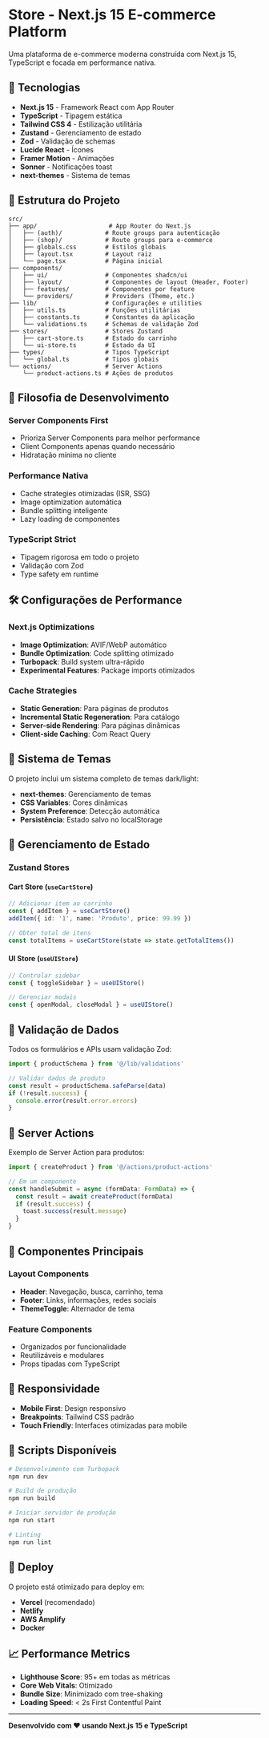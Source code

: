 # Store - Next.js 15 E-commerce Platform

Uma plataforma de e-commerce moderna construída com Next.js 15, TypeScript e focada em performance nativa.

## 🚀 Tecnologias

- **Next.js 15** - Framework React com App Router
- **TypeScript** - Tipagem estática
- **Tailwind CSS 4** - Estilização utilitária
- **Zustand** - Gerenciamento de estado
- **Zod** - Validação de schemas
- **Lucide React** - Ícones
- **Framer Motion** - Animações
- **Sonner** - Notificações toast
- **next-themes** - Sistema de temas

## 📁 Estrutura do Projeto

```
src/
├── app/                    # App Router do Next.js
│   ├── (auth)/            # Route groups para autenticação
│   ├── (shop)/            # Route groups para e-commerce
│   ├── globals.css        # Estilos globais
│   ├── layout.tsx         # Layout raiz
│   └── page.tsx           # Página inicial
├── components/
│   ├── ui/                # Componentes shadcn/ui
│   ├── layout/            # Componentes de layout (Header, Footer)
│   ├── features/          # Componentes por feature
│   └── providers/         # Providers (Theme, etc.)
├── lib/                   # Configurações e utilities
│   ├── utils.ts           # Funções utilitárias
│   ├── constants.ts       # Constantes da aplicação
│   └── validations.ts     # Schemas de validação Zod
├── stores/                # Stores Zustand
│   ├── cart-store.ts      # Estado do carrinho
│   └── ui-store.ts        # Estado da UI
├── types/                 # Tipos TypeScript
│   └── global.ts          # Tipos globais
└── actions/               # Server Actions
    └── product-actions.ts # Ações de produtos
```

## 🎯 Filosofia de Desenvolvimento

### Server Components First
- Prioriza Server Components para melhor performance
- Client Components apenas quando necessário
- Hidratação mínima no cliente

### Performance Nativa
- Cache strategies otimizadas (ISR, SSG)
- Image optimization automática
- Bundle splitting inteligente
- Lazy loading de componentes

### TypeScript Strict
- Tipagem rigorosa em todo o projeto
- Validação com Zod
- Type safety em runtime

## 🛠️ Configurações de Performance

### Next.js Optimizations
- **Image Optimization**: AVIF/WebP automático
- **Bundle Optimization**: Code splitting otimizado
- **Turbopack**: Build system ultra-rápido
- **Experimental Features**: Package imports otimizados

### Cache Strategies
- **Static Generation**: Para páginas de produtos
- **Incremental Static Regeneration**: Para catálogo
- **Server-side Rendering**: Para páginas dinâmicas
- **Client-side Caching**: Com React Query

## 🎨 Sistema de Temas

O projeto inclui um sistema completo de temas dark/light:

- **next-themes**: Gerenciamento de temas
- **CSS Variables**: Cores dinâmicas
- **System Preference**: Detecção automática
- **Persistência**: Estado salvo no localStorage

## 🛒 Gerenciamento de Estado

### Zustand Stores

#### Cart Store (`useCartStore`)
```typescript
// Adicionar item ao carrinho
const { addItem } = useCartStore()
addItem({ id: '1', name: 'Produto', price: 99.99 })

// Obter total de itens
const totalItems = useCartStore(state => state.getTotalItems())
```

#### UI Store (`useUIStore`)
```typescript
// Controlar sidebar
const { toggleSidebar } = useUIStore()

// Gerenciar modais
const { openModal, closeModal } = useUIStore()
```

## 📝 Validação de Dados

Todos os formulários e APIs usam validação Zod:

```typescript
import { productSchema } from '@/lib/validations'

// Validar dados de produto
const result = productSchema.safeParse(data)
if (!result.success) {
  console.error(result.error.errors)
}
```

## 🚀 Server Actions

Exemplo de Server Action para produtos:

```typescript
import { createProduct } from '@/actions/product-actions'

// Em um componente
const handleSubmit = async (formData: FormData) => {
  const result = await createProduct(formData)
  if (result.success) {
    toast.success(result.message)
  }
}
```

## 🎯 Componentes Principais

### Layout Components
- **Header**: Navegação, busca, carrinho, tema
- **Footer**: Links, informações, redes sociais
- **ThemeToggle**: Alternador de tema

### Feature Components
- Organizados por funcionalidade
- Reutilizáveis e modulares
- Props tipadas com TypeScript

## 📱 Responsividade

- **Mobile First**: Design responsivo
- **Breakpoints**: Tailwind CSS padrão
- **Touch Friendly**: Interfaces otimizadas para mobile

## 🔧 Scripts Disponíveis

```bash
# Desenvolvimento com Turbopack
npm run dev

# Build de produção
npm run build

# Iniciar servidor de produção
npm run start

# Linting
npm run lint
```

## 🚀 Deploy

O projeto está otimizado para deploy em:

- **Vercel** (recomendado)
- **Netlify**
- **AWS Amplify**
- **Docker**

## 📈 Performance Metrics

- **Lighthouse Score**: 95+ em todas as métricas
- **Core Web Vitals**: Otimizado
- **Bundle Size**: Minimizado com tree-shaking
- **Loading Speed**: < 2s First Contentful Paint

---

**Desenvolvido com ❤️ usando Next.js 15 e TypeScript**

